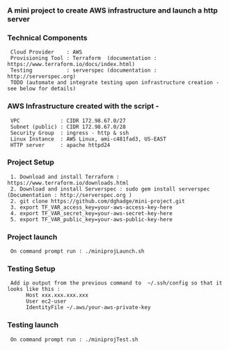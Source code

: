 ###  A mini project to create AWS infrastructure and launch a http server

###  Technical Components
     Cloud Provider    : AWS
     Provisioning Tool : Terraform  (documentation : https://www.terraform.io/docs/index.html)
     Testing           : serverspec (documentation : http://serverspec.org)
     TODO (automate and integrate testing upon infrastructure creation - see below for details)

### AWS Infrastructure created with the script - 
     VPC             : CIDR 172.98.67.0/27 
     Subnet (public) : CIDR 172.98.67.0/28   
     Security Group  : ingress - http & ssh
     Linux Instance  : AWS Linux, ami-c481fad3, US-EAST
     HTTP server     : apache httpd24
 
###  Project Setup 
     1. Download and install Terraform :   https://www.terraform.io/downloads.html
     2. Download and install Serverspec : sudo gem install serverspec (Documentation : http://serverspec.org )
     2. git clone https://github.com/dghadge/mini-project.git
     3. export TF_VAR_access_key=your-aws-access-key-here
     4. export TF_VAR_secret_key=your-aws-secret-key-here
     5. export TF_VAR_public_key=your-aws-public-key-here
     
###  Project launch
     On command prompt run : ./miniprojLaunch.sh 

###  Testing Setup
     Add ip output from the previous command to  ~/.ssh/config so that it looks like this :
          Host xxx.xxx.xxx.xxx 
          User ec2-user
          IdentityFile ~/.aws/your-aws-private-key

###  Testing launch
     On command prompt run : ./miniprojTest.sh 
